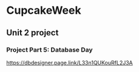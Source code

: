 # CupcakeWeek

## Unit 2 project

### Project Part 5: Database Day
https://dbdesigner.page.link/L33n1QUKouRfL2J3A